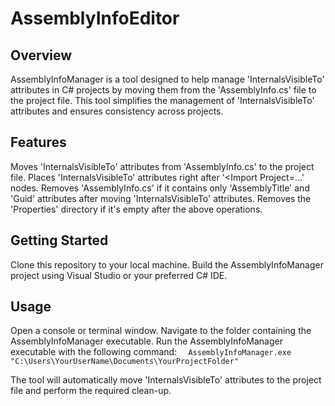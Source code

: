 # AssemblyInfoEditor
## Overview
AssemblyInfoManager is a tool designed to help manage 'InternalsVisibleTo' attributes in C# projects by moving them from the 'AssemblyInfo.cs' file to the project file. This tool simplifies the management of 'InternalsVisibleTo' attributes and ensures consistency across projects.

## Features
Moves 'InternalsVisibleTo' attributes from 'AssemblyInfo.cs' to the project file.
Places 'InternalsVisibleTo' attributes right after '<Import Project=...' nodes.
Removes 'AssemblyInfo.cs' if it contains only 'AssemblyTitle' and 'Guid' attributes after moving 'InternalsVisibleTo' attributes.
Removes the 'Properties' directory if it's empty after the above operations.

## Getting Started
Clone this repository to your local machine.
Build the AssemblyInfoManager project using Visual Studio or your preferred C# IDE.

## Usage
Open a console or terminal window.
Navigate to the folder containing the AssemblyInfoManager executable.
Run the AssemblyInfoManager executable with the following command:
```  AssemblyInfoManager.exe "C:\Users\YourUserName\Documents\YourProjectFolder"```

The tool will automatically move 'InternalsVisibleTo' attributes to the project file and perform the required clean-up.
